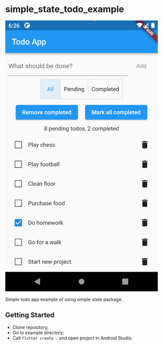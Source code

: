 # simple_state_todo_example

![Todo app screenshot](images/todo-app-example.png)

Simple todo app example of using simple state package.

## Getting Started

- Clone repository;
- Go to example directory;
- Call `flutter create .` and open project in Android Studio.
